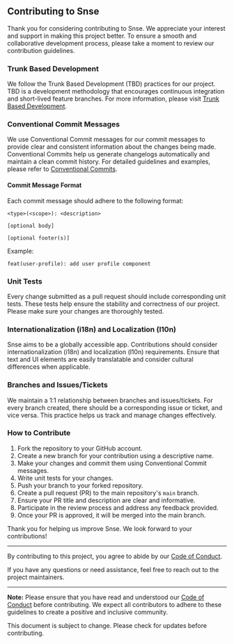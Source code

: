 ## Contributing to Snse

Thank you for considering contributing to Snse. We appreciate your interest and support in making this project better. To ensure a smooth and collaborative development process, please take a moment to review our contribution guidelines.

### Trunk Based Development

We follow the Trunk Based Development (TBD) practices for our project. TBD is a development methodology that encourages continuous integration and short-lived feature branches. For more information, please visit [Trunk Based Development](https://trunkbaseddevelopment.com).

### Conventional Commit Messages

We use Conventional Commit messages for our commit messages to provide clear and consistent information about the changes being made. Conventional Commits help us generate changelogs automatically and maintain a clean commit history. For detailed guidelines and examples, please refer to [Conventional Commits](https://www.conventionalcommits.org/en/v1.0.0/).

#### Commit Message Format

Each commit message should adhere to the following format:

```
<type>(<scope>): <description>

[optional body]

[optional footer(s)]
```

Example:

```
feat(user-profile): add user profile component
```

### Unit Tests

Every change submitted as a pull request should include corresponding unit tests. These tests help ensure the stability and correctness of our project. Please make sure your changes are thoroughly tested.

### Internationalization (i18n) and Localization (l10n)

Snse aims to be a globally accessible app. Contributions should consider internationalization (i18n) and localization (l10n) requirements. Ensure that text and UI elements are easily translatable and consider cultural differences when applicable.

### Branches and Issues/Tickets

We maintain a 1:1 relationship between branches and issues/tickets. For every branch created, there should be a corresponding issue or ticket, and vice versa. This practice helps us track and manage changes effectively.

### How to Contribute

1. Fork the repository to your GitHub account.
2. Create a new branch for your contribution using a descriptive name.
3. Make your changes and commit them using Conventional Commit messages.
4. Write unit tests for your changes.
5. Push your branch to your forked repository.
6. Create a pull request (PR) to the main repository's `main` branch.
7. Ensure your PR title and description are clear and informative.
8. Participate in the review process and address any feedback provided.
9. Once your PR is approved, it will be merged into the main branch.

Thank you for helping us improve Snse. We look forward to your contributions!

---

By contributing to this project, you agree to abide by our [Code of Conduct](CODE_OF_CONDUCT.md). 

If you have any questions or need assistance, feel free to reach out to the project maintainers.

---

**Note:** Please ensure that you have read and understood our [Code of Conduct](CODE_OF_CONDUCT.md) before contributing. We expect all contributors to adhere to these guidelines to create a positive and inclusive community.

This document is subject to change. Please check for updates before contributing.